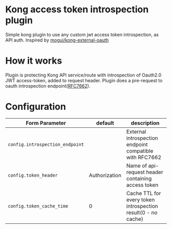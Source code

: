 # Kong access token introspection plugin
Simple kong plugin to use any custom jwt access token introspection, as API auth.
Inspired by [mogui/kong-external-oauth](https://github.com/mogui/kong-external-oauth)

# How it works
Plugin is protecting Kong API service/route with introspection of Oauth2.0 JWT access-token, added to request header. Plugin does a pre-request to oauth introspection endpoint([RFC7662](https://tools.ietf.org/html/rfc7662#section-2)).

# Configuration


| Form Parameter | default | description |
| --- 						| --- | --- |
| `config.introspection_endpoint`   | | External introspection endpoint compatible with RFC7662 |
| `config.token_header`             | Authorization | Name of api-request header containing access token |
| `config.token_cache_time`             | 0 | Cache TTL for every token introspection result(0 - no cache) |

